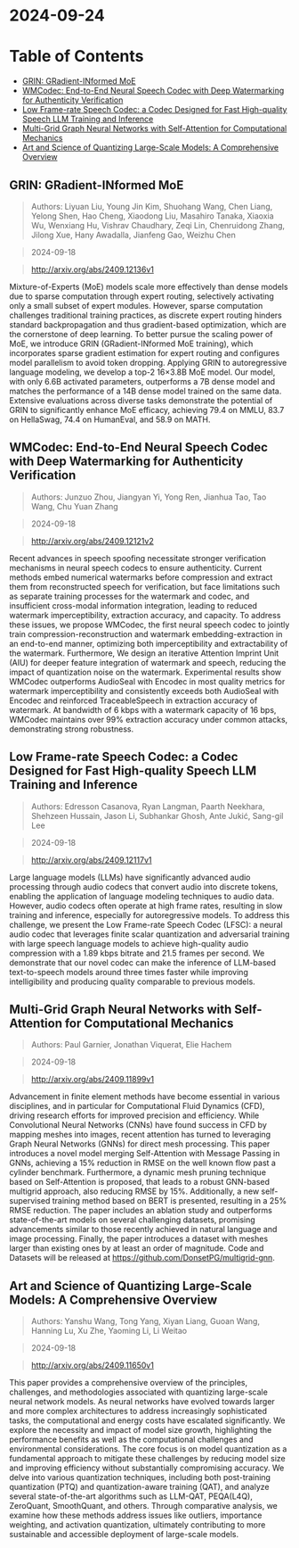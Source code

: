 # 2024-09-24

# Table of Contents
* [GRIN: GRadient-INformed MoE](#GRIN:-GRadient-INformed-MoE)
* [WMCodec: End-to-End Neural Speech Codec with Deep Watermarking for Authenticity Verification](#WMCodec:-End-to-End-Neural-Speech-Codec-with-Deep-Watermarking-for-Authenticity-Verification)
* [Low Frame-rate Speech Codec: a Codec Designed for Fast High-quality Speech LLM Training and Inference](#Low-Frame-rate-Speech-Codec:-a-Codec-Designed-for-Fast-High-quality-Speech-LLM-Training-and-Inference)
* [Multi-Grid Graph Neural Networks with Self-Attention for Computational Mechanics](#Multi-Grid-Graph-Neural-Networks-with-Self-Attention-for-Computational-Mechanics)
* [Art and Science of Quantizing Large-Scale Models: A Comprehensive Overview](#Art-and-Science-of-Quantizing-Large-Scale-Models:-A-Comprehensive-Overview)


## GRIN: GRadient-INformed MoE

>Authors: Liyuan Liu, Young Jin Kim, Shuohang Wang, Chen Liang, Yelong Shen, Hao Cheng, Xiaodong Liu, Masahiro Tanaka, Xiaoxia Wu, Wenxiang Hu, Vishrav Chaudhary, Zeqi Lin, Chenruidong Zhang, Jilong Xue, Hany Awadalla, Jianfeng Gao, Weizhu Chen

>2024-09-18

> http://arxiv.org/abs/2409.12136v1

Mixture-of-Experts (MoE) models scale more effectively than dense models due
to sparse computation through expert routing, selectively activating only a
small subset of expert modules. However, sparse computation challenges
traditional training practices, as discrete expert routing hinders standard
backpropagation and thus gradient-based optimization, which are the cornerstone
of deep learning. To better pursue the scaling power of MoE, we introduce GRIN
(GRadient-INformed MoE training), which incorporates sparse gradient estimation
for expert routing and configures model parallelism to avoid token dropping.
Applying GRIN to autoregressive language modeling, we develop a top-2
16$\times$3.8B MoE model. Our model, with only 6.6B activated parameters,
outperforms a 7B dense model and matches the performance of a 14B dense model
trained on the same data. Extensive evaluations across diverse tasks
demonstrate the potential of GRIN to significantly enhance MoE efficacy,
achieving 79.4 on MMLU, 83.7 on HellaSwag, 74.4 on HumanEval, and 58.9 on MATH.


## WMCodec: End-to-End Neural Speech Codec with Deep Watermarking for Authenticity Verification

>Authors: Junzuo Zhou, Jiangyan Yi, Yong Ren, Jianhua Tao, Tao Wang, Chu Yuan Zhang

>2024-09-18

> http://arxiv.org/abs/2409.12121v2

Recent advances in speech spoofing necessitate stronger verification
mechanisms in neural speech codecs to ensure authenticity. Current methods
embed numerical watermarks before compression and extract them from
reconstructed speech for verification, but face limitations such as separate
training processes for the watermark and codec, and insufficient cross-modal
information integration, leading to reduced watermark imperceptibility,
extraction accuracy, and capacity. To address these issues, we propose WMCodec,
the first neural speech codec to jointly train compression-reconstruction and
watermark embedding-extraction in an end-to-end manner, optimizing both
imperceptibility and extractability of the watermark. Furthermore, We design an
iterative Attention Imprint Unit (AIU) for deeper feature integration of
watermark and speech, reducing the impact of quantization noise on the
watermark. Experimental results show WMCodec outperforms AudioSeal with Encodec
in most quality metrics for watermark imperceptibility and consistently exceeds
both AudioSeal with Encodec and reinforced TraceableSpeech in extraction
accuracy of watermark. At bandwidth of 6 kbps with a watermark capacity of 16
bps, WMCodec maintains over 99% extraction accuracy under common attacks,
demonstrating strong robustness.


## Low Frame-rate Speech Codec: a Codec Designed for Fast High-quality Speech LLM Training and Inference

>Authors: Edresson Casanova, Ryan Langman, Paarth Neekhara, Shehzeen Hussain, Jason Li, Subhankar Ghosh, Ante Jukić, Sang-gil Lee

>2024-09-18

> http://arxiv.org/abs/2409.12117v1

Large language models (LLMs) have significantly advanced audio processing
through audio codecs that convert audio into discrete tokens, enabling the
application of language modeling techniques to audio data. However, audio
codecs often operate at high frame rates, resulting in slow training and
inference, especially for autoregressive models. To address this challenge, we
present the Low Frame-rate Speech Codec (LFSC): a neural audio codec that
leverages finite scalar quantization and adversarial training with large speech
language models to achieve high-quality audio compression with a 1.89 kbps
bitrate and 21.5 frames per second. We demonstrate that our novel codec can
make the inference of LLM-based text-to-speech models around three times faster
while improving intelligibility and producing quality comparable to previous
models.


## Multi-Grid Graph Neural Networks with Self-Attention for Computational Mechanics

>Authors: Paul Garnier, Jonathan Viquerat, Elie Hachem

>2024-09-18

> http://arxiv.org/abs/2409.11899v1

Advancement in finite element methods have become essential in various
disciplines, and in particular for Computational Fluid Dynamics (CFD), driving
research efforts for improved precision and efficiency. While Convolutional
Neural Networks (CNNs) have found success in CFD by mapping meshes into images,
recent attention has turned to leveraging Graph Neural Networks (GNNs) for
direct mesh processing. This paper introduces a novel model merging
Self-Attention with Message Passing in GNNs, achieving a 15\% reduction in RMSE
on the well known flow past a cylinder benchmark. Furthermore, a dynamic mesh
pruning technique based on Self-Attention is proposed, that leads to a robust
GNN-based multigrid approach, also reducing RMSE by 15\%. Additionally, a new
self-supervised training method based on BERT is presented, resulting in a 25\%
RMSE reduction. The paper includes an ablation study and outperforms
state-of-the-art models on several challenging datasets, promising advancements
similar to those recently achieved in natural language and image processing.
Finally, the paper introduces a dataset with meshes larger than existing ones
by at least an order of magnitude. Code and Datasets will be released at
https://github.com/DonsetPG/multigrid-gnn.


## Art and Science of Quantizing Large-Scale Models: A Comprehensive Overview

>Authors: Yanshu Wang, Tong Yang, Xiyan Liang, Guoan Wang, Hanning Lu, Xu Zhe, Yaoming Li, Li Weitao

>2024-09-18

> http://arxiv.org/abs/2409.11650v1

This paper provides a comprehensive overview of the principles, challenges,
and methodologies associated with quantizing large-scale neural network models.
As neural networks have evolved towards larger and more complex architectures
to address increasingly sophisticated tasks, the computational and energy costs
have escalated significantly. We explore the necessity and impact of model size
growth, highlighting the performance benefits as well as the computational
challenges and environmental considerations. The core focus is on model
quantization as a fundamental approach to mitigate these challenges by reducing
model size and improving efficiency without substantially compromising
accuracy. We delve into various quantization techniques, including both
post-training quantization (PTQ) and quantization-aware training (QAT), and
analyze several state-of-the-art algorithms such as LLM-QAT, PEQA(L4Q),
ZeroQuant, SmoothQuant, and others. Through comparative analysis, we examine
how these methods address issues like outliers, importance weighting, and
activation quantization, ultimately contributing to more sustainable and
accessible deployment of large-scale models.

